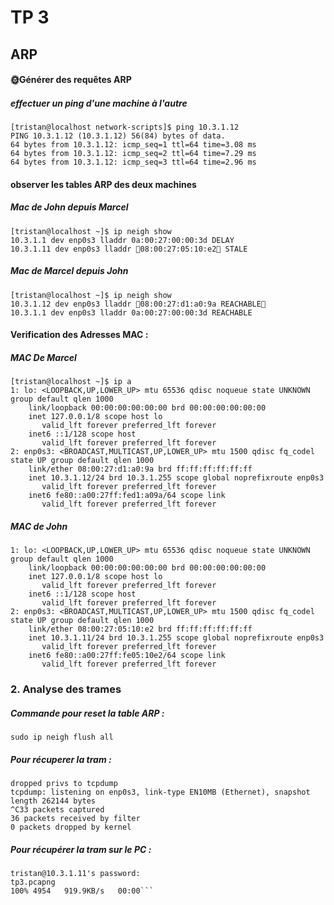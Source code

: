 # TP 3

## ARP

#### 🌞Générer des requêtes ARP

##### effectuer un ping d'une machine à l'autre

``` console
[tristan@localhost network-scripts]$ ping 10.3.1.12
PING 10.3.1.12 (10.3.1.12) 56(84) bytes of data.
64 bytes from 10.3.1.12: icmp_seq=1 ttl=64 time=3.08 ms
64 bytes from 10.3.1.12: icmp_seq=2 ttl=64 time=7.29 ms
64 bytes from 10.3.1.12: icmp_seq=3 ttl=64 time=2.96 ms
```

#### observer les tables ARP des deux machines

##### Mac de John depuis Marcel

``` console
[tristan@localhost ~]$ ip neigh show
10.3.1.1 dev enp0s3 lladdr 0a:00:27:00:00:3d DELAY
10.3.1.11 dev enp0s3 lladdr 🌟08:00:27:05:10:e2🌟 STALE
```


##### Mac de Marcel depuis John

``` console
[tristan@localhost ~]$ ip neigh show
10.3.1.12 dev enp0s3 lladdr 🌟08:00:27:d1:a0:9a REACHABLE🌟
10.3.1.1 dev enp0s3 lladdr 0a:00:27:00:00:3d REACHABLE
```

#### Verification des Adresses MAC :

##### MAC De Marcel

``` console
[tristan@localhost ~]$ ip a
1: lo: <LOOPBACK,UP,LOWER_UP> mtu 65536 qdisc noqueue state UNKNOWN group default qlen 1000
    link/loopback 00:00:00:00:00:00 brd 00:00:00:00:00:00
    inet 127.0.0.1/8 scope host lo
       valid_lft forever preferred_lft forever
    inet6 ::1/128 scope host
       valid_lft forever preferred_lft forever
2: enp0s3: <BROADCAST,MULTICAST,UP,LOWER_UP> mtu 1500 qdisc fq_codel state UP group default qlen 1000
    link/ether 08:00:27:d1:a0:9a brd ff:ff:ff:ff:ff:ff
    inet 10.3.1.12/24 brd 10.3.1.255 scope global noprefixroute enp0s3
       valid_lft forever preferred_lft forever
    inet6 fe80::a00:27ff:fed1:a09a/64 scope link
       valid_lft forever preferred_lft forever
```

##### MAC de John

``` console 
1: lo: <LOOPBACK,UP,LOWER_UP> mtu 65536 qdisc noqueue state UNKNOWN group default qlen 1000
    link/loopback 00:00:00:00:00:00 brd 00:00:00:00:00:00
    inet 127.0.0.1/8 scope host lo
       valid_lft forever preferred_lft forever
    inet6 ::1/128 scope host
       valid_lft forever preferred_lft forever
2: enp0s3: <BROADCAST,MULTICAST,UP,LOWER_UP> mtu 1500 qdisc fq_codel state UP group default qlen 1000
    link/ether 08:00:27:05:10:e2 brd ff:ff:ff:ff:ff:ff
    inet 10.3.1.11/24 brd 10.3.1.255 scope global noprefixroute enp0s3
       valid_lft forever preferred_lft forever
    inet6 fe80::a00:27ff:fe05:10e2/64 scope link
       valid_lft forever preferred_lft forever
```

### 2. Analyse des trames

##### Commande pour reset la table ARP :

```sudo ip neigh flush all```

##### Pour récuperer la tram :

```[tristan@localhost ~]$ sudo tcpdump -i enp0s3 -c 50 -w test.pcapng
dropped privs to tcpdump
tcpdump: listening on enp0s3, link-type EN10MB (Ethernet), snapshot length 262144 bytes
^C33 packets captured
36 packets received by filter
0 packets dropped by kernel
```

##### Pour récupérer la tram sur le PC :

```PS C:\Users\trist> scp tristan@10.3.1.11:/home/tristan/tp3.pcapng .
tristan@10.3.1.11's password:
tp3.pcapng                                                          100% 4954   919.9KB/s   00:00```